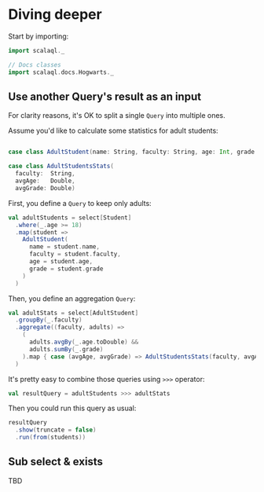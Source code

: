 # Diving deeper

Start by importing:

```scala mdoc
import scalaql._

// Docs classes
import scalaql.docs.Hogwarts._
```

## Use another Query's result as an input

For clarity reasons, it's OK to split a single `Query` into multiple ones.

Assume you'd like to calculate some statistics for adult students:

```scala mdoc

case class AdultStudent(name: String, faculty: String, age: Int, grade: Double)

case class AdultStudentsStats(
  faculty:  String,
  avgAge:   Double,
  avgGrade: Double)
```

First, you define a `Query` to keep only adults:

```scala mdoc
val adultStudents = select[Student]
  .where(_.age >= 18)
  .map(student => 
    AdultStudent(
      name = student.name, 
      faculty = student.faculty, 
      age = student.age, 
      grade = student.grade
    )
  )
```

Then, you define an aggregation `Query`:

```scala mdoc
val adultStats = select[AdultStudent]
  .groupBy(_.faculty)
  .aggregate((faculty, adults) => 
    (
      adults.avgBy(_.age.toDouble) &&
      adults.sumBy(_.grade)
    ).map { case (avgAge, avgGrade) => AdultStudentsStats(faculty, avgAge, avgGrade) }
  )
```

It's pretty easy to combine those queries using `>>>` operator:

```scala mdoc
val resultQuery = adultStudents >>> adultStats
```

Then you could run this query as usual:

```scala mdoc
resultQuery
  .show(truncate = false)
  .run(from(students))
```

## Sub select & exists
TBD